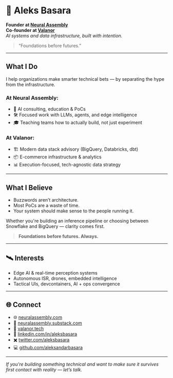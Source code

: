 # 🧠 Aleks Basara

**Founder at [Neural Assembly](https://neuralassembly.com)**  
**Co-founder at [Valanor](https://valanor.tech)**  
_AI systems and data infrastructure, built with intention._

> “Foundations before futures.”

---

## What I Do

I help organizations make smarter technical bets — by separating the hype from the infrastructure.

### At Neural Assembly:
- 🧭 AI consulting, education & PoCs  
- 🛠️ Focused work with LLMs, agents, and edge intelligence  
- 🎓 Teaching teams how to actually build, not just experiment

### At Valanor:
- 🏗️ Modern data stack advisory (BigQuery, Databricks, dbt)  
- 📦 E-commerce infrastructure & analytics  
- 📊 Execution-focused, tech-agnostic data strategy

---

## What I Believe

- Buzzwords aren’t architecture.  
- Most PoCs are a waste of time.  
- Your system should make sense to the people running it.

Whether you're building an inference pipeline or choosing between Snowflake and BigQuery — clarity comes first.

> **Foundations before futures. Always.**

---

## 🛰️ Interests

- Edge AI & real-time perception systems  
- Autonomous ISR, drones, embedded intelligence  
- Tactical UIs, devcontainers, AI + ops convergence

---

## 🌐 Connect

- 🌐 [neuralassembly.com](https://neuralassembly.com)  
- 🧠 [neuralassembly.substack.com](https://neuralassembly.substack.com)  
- 🏢 [valanor.tech](https://valanor.tech)  
- 🔗 [linkedin.com/in/aleksbasara](https://linkedin.com/in/aleksbasara)  
- ✖️ [twitter.com/aleksbasara](https://twitter.com/aleksbasara)  
- 💻 [github.com/aleksandarbasara](https://github.com/aleksandarbasara)

---

_If you're building something technical and want to make sure it survives first contact with reality — let’s talk._
